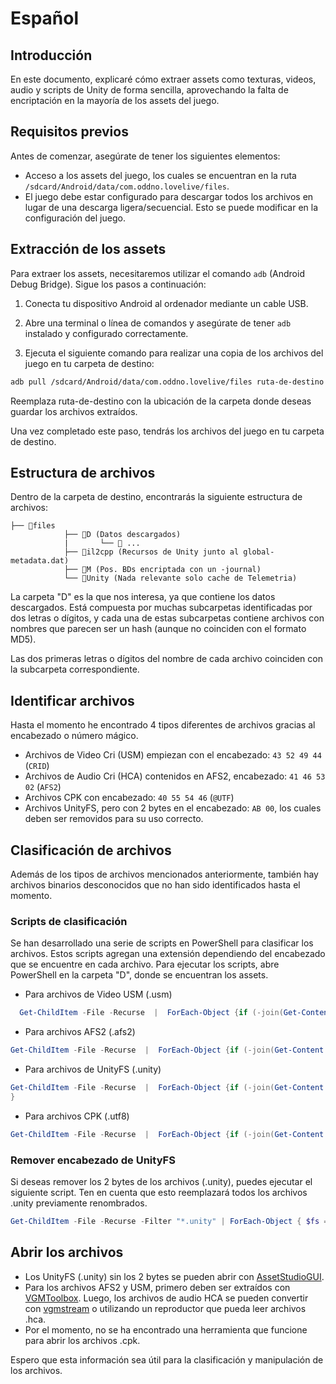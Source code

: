 # Español

## Introducción

En este documento, explicaré cómo extraer assets como texturas, videos, audio y scripts de Unity de forma sencilla, aprovechando la falta de encriptación en la mayoría de los assets del juego.

## Requisitos previos

Antes de comenzar, asegúrate de tener los siguientes elementos:

- Acceso a los assets del juego, los cuales se encuentran en la ruta `/sdcard/Android/data/com.oddno.lovelive/files`.
- El juego debe estar configurado para descargar todos los archivos en lugar de una descarga ligera/secuencial. Esto se puede modificar en la configuración del juego.

## Extracción de los assets

Para extraer los assets, necesitaremos utilizar el comando `adb` (Android Debug Bridge). Sigue los pasos a continuación:

1. Conecta tu dispositivo Android al ordenador mediante un cable USB.

2. Abre una terminal o línea de comandos y asegúrate de tener `adb` instalado y configurado correctamente.

3. Ejecuta el siguiente comando para realizar una copia de los archivos del juego en tu carpeta de destino:

```bash
adb pull /sdcard/Android/data/com.oddno.lovelive/files ruta-de-destino
```
Reemplaza ruta-de-destino con la ubicación de la carpeta donde deseas guardar los archivos extraídos.

Una vez completado este paso, tendrás los archivos del juego en tu carpeta de destino.

## Estructura de archivos

Dentro de la carpeta de destino, encontrarás la siguiente estructura de archivos:

    ├── 📂files
     		    ├── 📂D (Datos descargados)
     		    |		└── 📂 ...
    		    ├── 📂il2cpp (Recursos de Unity junto al global-metadata.dat)
    		    ├── 📂M (Pos. BDs encriptada con un -journal)
    		    └── 📂Unity (Nada relevante solo cache de Telemetria)
				
				

La carpeta "D" es la que nos interesa, ya que contiene los datos descargados. Está compuesta por muchas subcarpetas identificadas por dos letras o dígitos, y cada una de estas subcarpetas contiene archivos con nombres que parecen ser un hash (aunque no coinciden con el formato MD5).

Las dos primeras letras o dígitos del nombre de cada archivo coinciden con la subcarpeta correspondiente.

## Identificar archivos

Hasta el momento he encontrado 4 tipos diferentes de archivos gracias al encabezado o número mágico.

- Archivos de Video Cri (USM) empiezan con el encabezado: `43 52 49 44` (`CRID`)
- Archivos de Audio Cri (HCA) contenidos en AFS2, encabezado: `41 46 53 02` (`AFS2`)
- Archivos CPK con encabezado: `40 55 54 46` (`@UTF`)
- Archivos UnityFS, pero con 2 bytes en el encabezado: `AB 00`, los cuales deben ser removidos para su uso correcto.

## Clasificación de archivos

Además de los tipos de archivos mencionados anteriormente, también hay archivos binarios desconocidos que no han sido identificados hasta el momento.

### Scripts de clasificación

Se han desarrollado una serie de scripts en PowerShell para clasificar los archivos. Estos scripts agregan una extensión dependiendo del encabezado que se encuentre en cada archivo. Para ejecutar los scripts, abre PowerShell en la carpeta "D", donde se encuentran los assets.

- Para archivos de Video USM (.usm)
```powershell
  Get-ChildItem -File -Recurse  |  ForEach-Object {if (-join(Get-Content -Encoding Byte -TotalCount 4 -Path $_.FullName | ForEach-Object { $_.ToString("X2") }) -eq "43524944" ) {Rename-Item -Path $_.FullName -NewName ($_.BaseName + ".usm") -Force ; Write-Host "Archivo procesado: $($_.FullName)"}}
```
- Para archivos AFS2 (.afs2)
```powershell
Get-ChildItem -File -Recurse  |  ForEach-Object {if (-join(Get-Content -Encoding Byte -TotalCount 4 -Path $_.FullName | ForEach-Object { $_.ToString("X2") }) -eq "41465302" ) {Rename-Item -Path $_.FullName -NewName ($_.BaseName + ".afs2") -Force ; Write-Host "Archivo procesado: $($_.FullName)"}}
```
- Para archivos de UnityFS (.unity)
```powershell
Get-ChildItem -File -Recurse  |  ForEach-Object {if (-join(Get-Content -Encoding Byte -TotalCount 3 -Path $_.FullName | ForEach-Object { $_.ToString("X2") }) -eq "AB0055" ) {Rename-Item -Path $_.FullName -NewName ($_.BaseName + ".unity") -Force ; Write-Host "Archivo procesado: $($_.FullName)"}
}
```
- Para archivos CPK (.utf8)
```powershell
Get-ChildItem -File -Recurse  |  ForEach-Object {if (-join(Get-Content -Encoding Byte -TotalCount 4 -Path $_.FullName | ForEach-Object { $_.ToString("X2") }) -eq "40555446" ) {Rename-Item -Path $_.FullName -NewName ($_.BaseName + ".utf8") -Force ; Write-Host "Archivo procesado: $($_.FullName)"}}
```

### Remover encabezado de UnityFS

Si deseas remover los 2 bytes de los archivos (.unity), puedes ejecutar el siguiente script. Ten en cuenta que esto reemplazará todos los archivos .unity previamente renombrados.

```powershell
Get-ChildItem -File -Recurse -Filter "*.unity" | ForEach-Object { $fs = New-Object System.IO.FileStream($_.FullName, [System.IO.FileMode]::Open); $fs.Seek(2, [System.IO.SeekOrigin]::Begin) > $null; $buffer = New-Object byte[] ($fs.Length - 2); $fs.Read($buffer, 0, $buffer.Length) > $null; $fs.Close(); $fsTemp = New-Object System.IO.FileStream([System.IO.Path]::GetTempFileName(), [System.IO.FileMode]::Create); $fsTemp.Write($buffer, 0, $buffer.Length); $fsTemp.Close(); Move-Item -Path $fsTemp.Name -Destination $_.FullName -Force; Write-Host "Archivo procesado: $($_.FullName)" }
```


## Abrir los archivos

- Los UnityFS (.unity) sin los 2 bytes se pueden abrir con [AssetStudioGUI](https://github.com/Perfare/AssetStudio "AssetStudioGUI").
- Para los archivos AFS2 y USM, primero deben ser extraídos con [VGMToolbox](https://github.com/bxaimc/VGMToolbox "VGMToolbox"). Luego, los archivos de audio HCA se pueden convertir con [vgmstream](https://github.com/vgmstream/vgmstream "vgmstream") o utilizando un reproductor que pueda leer archivos .hca.
- Por el momento, no se ha encontrado una herramienta que funcione para abrir los archivos .cpk.

Espero que esta información sea útil para la clasificación y manipulación de los archivos.

